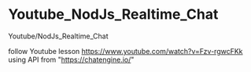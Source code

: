 # Youtube_NodJs_Realtime_Chat
Youtube/NodJs_Realtime_Chat


follow Youtube lesson
https://www.youtube.com/watch?v=Fzv-rgwcFKk
using API from "https://chatengine.io/"
